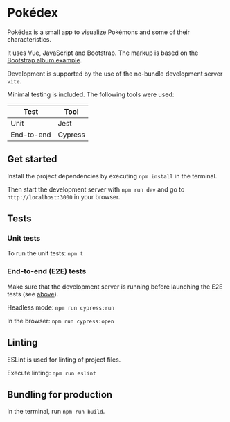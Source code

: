 # Pokédex

Pokédex is a small app to visualize Pokémons and some of their characteristics.

It uses Vue, JavaScript and Bootstrap. The markup is based on the [Bootstrap album example](https://getbootstrap.com/docs/4.0/examples/album/).

Development is supported by the use of the no-bundle development server `vite`.

Minimal testing is included. The following tools were used:

| Test       | Tool    |
| ---------- | ------- |
| Unit       | Jest    |
| End-to-end | Cypress |

## Get started

Install the project dependencies by executing `npm install` in the terminal.

Then start the development server with `npm run dev` and go to `http://localhost:3000` in your browser.

## Tests

### Unit tests

To run the unit tests: `npm t`

### End-to-end (E2E) tests

Make sure that the development server is running before launching the E2E tests (see [above](#get-started)).

Headless mode: `npm run cypress:run`

In the browser: `npm run cypress:open`

## Linting

ESLint is used for linting of project files.

Execute linting: `npm run eslint`

## Bundling for production

In the terminal, run `npm run build`.
